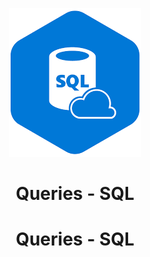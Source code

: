 <div align="center">
<!-- Title: -->
  <a>
    <p align="center"><img alt="list" src="assets/1.png" /></p>
  </a>
  <h1><a>Queries</a> - SQL</h1>
  <h1><a>Queries</a> - SQL</h1>
</div>

